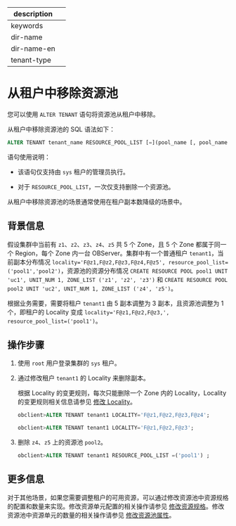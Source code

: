 |description||
|---|---|
|keywords||
|dir-name||
|dir-name-en||
|tenant-type||

# 从租户中移除资源池

您可以使用 `ALTER TENANT` 语句将资源池从租户中移除。

从租户中移除资源池的 SQL 语法如下：

```sql
ALTER TENANT tenant_name RESOURCE_POOL_LIST [=](pool_name [, pool_name...]) ;
```

语句使用说明：

* 该语句仅支持由 `sys` 租户的管理员执行。

* 对于 `RESOURCE_POOL_LIST`，一次仅支持删除一个资源池。

从租户中移除资源池的场景通常使用在租户副本数降级的场景中。

## 背景信息

假设集群中当前有 `z1`、`z2`、`z3`、`z4`、`z5` 共 5 个 Zone，且 5 个 Zone 都属于同一个 Region，每个 Zone 内一台 OBServer。集群中有一个普通租户 `tenant1`，当前副本分布情况 `locality='F@z1,F@z2,F@z3,F@z4,F@z5', resource_pool_list=('pool1','pool2')`，资源池的资源分布情况 `CREATE RESOURCE POOL pool1 UNIT 'uc1', UNIT_NUM 1, ZONE_LIST ('z1', 'z2', 'z3')` 和 `CREATE RESOURCE POOL pool2 UNIT 'uc2', UNIT_NUM 1, ZONE_LIST ('z4', 'z5')`。

根据业务需要，需要将租户 `tenant1` 由 5 副本调整为 3 副本，且资源池调整为 1 个，即租户的 Locality 变成 `locality='F@z1,F@z2,F@z3,', resource_pool_list=('pool1')`。

## 操作步骤

1. 使用 `root` 用户登录集群的 `sys` 租户。

2. 通过修改租户 `tenant1` 的 Locality 来删除副本。

   根据 Locality 的变更规则，每次只能删除一个 Zone 内的 Locality，Locality 的变更规则相关信息请参见 [修改 Locality](../../../300.replica-management/200.replica-distribution/200.locality-common-operations/200.modify-locality.md)。

   ```sql
   obclient>ALTER TENANT tenant1 LOCALITY='F@z1,F@z2,F@z3,F@z4';
   
   obclient>ALTER TENANT tenant1 LOCALITY='F@z1,F@z2,F@z3';
   ```

3. 删除 `z4`、`z5` 上的资源池 `pool2`。

   ```sql
   obclient>ALTER TENANT tenant1 RESOURCE_POOL_LIST =('pool1') ;
   ```

## 更多信息

对于其他场景，如果您需要调整租户的可用资源，可以通过修改资源池中资源规格的配置和数量来实现。修改资源单元配置的相关操作请参见 [修改资源规格](../1600.resource-specification-management/200.modify-the-configuration-of-a-resource-unit.md)。修改资源池中资源单元的数量的相关操作请参见 [修改资源池属性](../900.modify-resource-pool-properties.md)。
